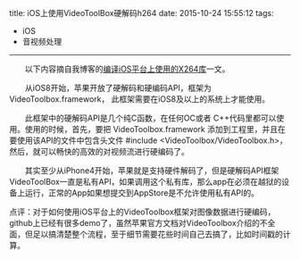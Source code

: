 title: iOS上使用VideoToolBox硬解码h264
date: 2015-10-24 15:55:12
tags:
- iOS
- 音视频处理
---

　　以下内容摘自我博客的[编译iOS平台上使用的X264库](https://depthlove.github.io/2015/09/16/build-X264-library-for-iOS-platform/)一文。

　　从iOS8开始，苹果开放了硬解码和硬编码API，框架为VideoToolbox.framework， 此框架需要在iOS8及以上的系统上才能使用。

　　此框架中的硬解码API是几个纯C函数，在任何OC或者 C++代码里都可以使用。使用的时候，首先，要把 VideoToolbox.framework 添加到工程里，并且在要使用该API的文件中包含头文件 #include <VideoToolbox/VideoToolbox.h>，然后，就可以畅快的高效的对视频流进行硬编码了。

　　其实至少从iPhone4开始，苹果就是支持硬件解码了，但是硬解码API框架VideoToolBox一直是私有API，如果调用这个私有库，那么app在必须在越狱的设备上运行，正常的App如果想提交到AppStore是不允许使用私有API的。


点评：对于如何使用iOS平台上的VideoToolbox框架对图像数据进行硬编码，github上已经有很多demo了，虽然苹果官方文档对VideoToolbox介绍的不全面，但足以搞清楚整个流程，至于细节需要花些时间自己去搞了，比如时间戳的计算。

<!-- more -->